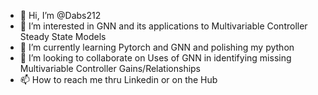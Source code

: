 - 👋 Hi, I’m @Dabs212
- 👀 I’m interested in GNN and its applications to Multivariable Controller Steady State Models
- 🌱 I’m currently learning Pytorch and GNN and polishing my python
- 💞️ I’m looking to collaborate on Uses of GNN in identifying missing Multivariable Controller Gains/Relationships
- 📫 How to reach me thru Linkedin or on the Hub

<!---
Dabs212/Dabs212 is a ✨ special ✨ repository because its `README.md` (this file) appears on your GitHub profile.
You can click the Preview link to take a look at your changes.
--->
